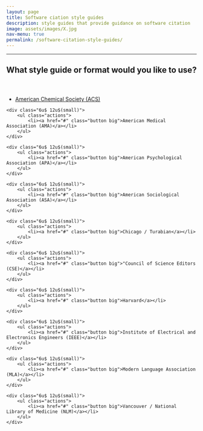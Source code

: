 ```yaml
---
layout: page
title: Software ciation style guides
description: style guides that provide guidance on software citation
image: assets/images/X.jpg
nav-menu: true
permalink: /software-citation-style-guides/
---
```

---
<!-- Main -->
<div id="main" class="alt">

<!-- One -->
<section id="one">
	<div class="inner">
		<header class="major">
			<h1>What style guide or format would you like to use?</h1>
		</header>

<!-- Content -->
<div class="row">
	<div class="6u 12u$(small)">
		<ul class="actions">
			<li><a href="#" class="button big">American Chemical Society (ACS)</a></li>
		</ul>
	</div>

	<div class="6u$ 12u$(small)">
		<ul class="actions">
			<li><a href="#" class="button big">American Medical Association (AMA)</a></li>
		</ul>
	</div>

	<div class="6u$ 12u$(small)">
		<ul class="actions">
			<li><a href="#" class="button big">American Psychological Association (APA)</a></li>
		</ul>
	</div>

	<div class="6u$ 12u$(small)">
		<ul class="actions">
			<li><a href="#" class="button big">American Sociological Association (ASA)</a></li>
		</ul>
	</div>

	<div class="6u$ 12u$(small)">
		<ul class="actions">
			<li><a href="#" class="button big">Chicago / Turabian</a></li>
		</ul>
	</div>

	<div class="6u$ 12u$(small)">
		<ul class="actions">
			<li><a href="#" class="button big">"Council of Science Editors (CSE)</a></li>
		</ul>
	</div>
  
 	<div class="6u$ 12u$(small)">
		<ul class="actions">
			<li><a href="#" class="button big">Harvard</a></li>
		</ul>
	</div>

 	<div class="6u$ 12u$(small)">
		<ul class="actions">
			<li><a href="#" class="button big">Institute of Electrical and Electronics Engineers (IEEE)</a></li>
		</ul>
	</div>
    
   	<div class="6u$ 12u$(small)">
		<ul class="actions">
			<li><a href="#" class="button big">Modern Language Association (MLA)</a></li>
		</ul>
	</div>

   	<div class="6u$ 12u$(small)">
		<ul class="actions">
			<li><a href="#" class="button big">Vancouver / National Library of Medicine (NLM)</a></li>
		</ul>
	</div>
</div>  
